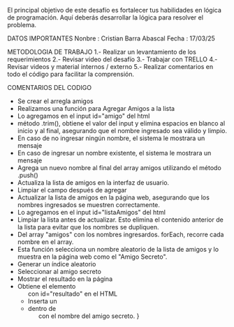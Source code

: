 El principal objetivo de este desafío es fortalecer tus habilidades en lógica de programación. Aquí deberás desarrollar la lógica para resolver el problema.

DATOS IMPORTANTES
Nonbre : Cristian Barra Abascal
Fecha : 17/03/25

METODOLOGIA DE TRABAJO
1.- Realizar un levantamiento de los requerimientos
2.- Revisar video del desafío
3.- Trabajar con TRELLO
4.- Revisar videos y material internos / externo
5.- Realizar comentarios en todo el código para facilitar la comprensión.

COMENTARIOS DEL CODIGO 
- Se crear el arregla amigos
- Realizamos una función para Agregar Amigos a la lista 
- Lo agregamos en el input id="amigo" del html
- método .trim(), obtiene el valor del input y elimina espacios en blanco al inicio y al final, asegurando que el nombre ingresado sea válido y limpio.
- En caso de no ingresar ningún nombre, el sistema le mostrara un mensaje
- En caso de ingresar un nombre existente, el sistema le mostrara un mensaje
- Agrega un nuevo nombre al final del array amigos utilizando el método .push() 
- Actualiza la lista de amigos en la interfaz de usuario. 
- Limpiar el campo después de agregar 
- Actualizar la lista de amigos en la página web, asegurando que los nombres ingresados se muestren correctamente. 
- Lo agregamos en el input id="listaAmigos" del html
- Limpiar la lista antes de actualizar. Esto elimina el contenido anterior de la lista para evitar que los nombres se dupliquen. 
- Del array "amigos" con los nombres ingresardos. forEach, recorre cada nombre en el array. 
- Esta función selecciona un nombre aleatorio de la lista de amigos y lo muestra en la página web como el "Amigo Secreto". 
- Generar un índice aleatorio 
- Seleccionar al amigo secreto 
- Mostrar el resultado en la página 
- Obtiene el elemento <ul> con id="resultado" en el HTML 
- Inserta un <li> dentro de <ul> con el nombre del amigo secreto. }
